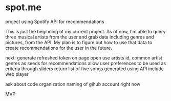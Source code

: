 # spot.me
project using Spotify API for recommendations

This is just the beginning of my current project. As of now, I'm able to query three musical artists from the user and grab data including genres and pictures, from the API. My plan is to figure out how to use that data to create recommendations for the user in the future.


next:
generate refreshed token on page open
use artists id, common artist genres as seeds for recommendations
allow user preferences to be used as criteria through sliders
return list of five songs generated using API
include web player

ask about code organization
naming of gihub account right now


MVP:
